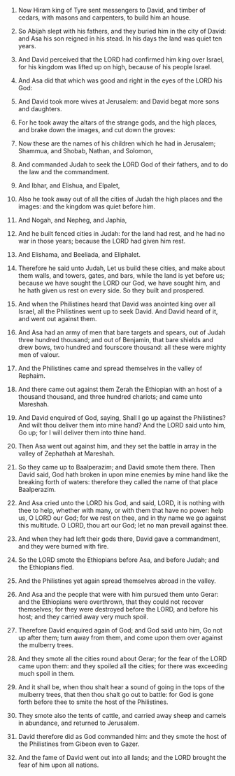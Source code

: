 1. Now Hiram king of Tyre sent messengers to David, and timber of
cedars, with masons and carpenters, to build him an house.

1. So Abijah slept with his fathers, and they buried him in the city
of David: and Asa his son reigned in his stead. In his days the land
was quiet ten years.

2. And David perceived that the LORD had confirmed him king over
Israel, for his kingdom was lifted up on high, because of his people
Israel.

2. And Asa did that which was good and right in the eyes of the LORD
his God:

3. And David took more wives at Jerusalem: and David begat more sons
and daughters.

3. For he took away the altars of the strange gods, and the
high places, and brake down the images, and cut down the groves:

4. Now these are the names of his children which he had in
Jerusalem; Shammua, and Shobab, Nathan, and Solomon,

4. And commanded Judah to seek the LORD God of their fathers, and to do
the law and the commandment.

5. And Ibhar,
and Elishua, and Elpalet,

5. Also he took away out of all the cities of Judah the high places
and the images: and the kingdom was quiet before him.

6. And Nogah, and Nepheg, and Japhia,

6. And he built fenced cities in Judah: for the land had rest, and
he had no war in those years; because the LORD had given him rest.

7. And Elishama, and Beeliada, and Eliphalet.

7. Therefore he said unto Judah, Let us build these cities, and make
about them walls, and towers, gates, and bars, while the land is yet
before us; because we have sought the LORD our God, we have sought
him, and he hath given us rest on every side. So they built and
prospered.

8. And when the Philistines heard that David was anointed king over
all Israel, all the Philistines went up to seek David. And David heard
of it, and went out against them.

8. And Asa had an army of men that bare targets and spears, out of
Judah three hundred thousand; and out of Benjamin, that bare shields
and drew bows, two hundred and fourscore thousand: all these were
mighty men of valour.

9. And the Philistines came and spread themselves in the valley of
Rephaim.

9. And there came out against them Zerah the Ethiopian with an host
of a thousand thousand, and three hundred chariots; and came unto
Mareshah.

10. And David enquired of God, saying, Shall I go up against the
Philistines? And wilt thou deliver them into mine hand? And the LORD
said unto him, Go up; for I will deliver them into thine hand.

10. Then Asa went out against him, and they set the battle in array
in the valley of Zephathah at Mareshah.

11. So they came up to Baalperazim; and David smote them there. Then
David said, God hath broken in upon mine enemies by mine hand like the
breaking forth of waters: therefore they called the name of that place
Baalperazim.

11. And Asa cried unto the LORD his God, and said, LORD, it is
nothing with thee to help, whether with many, or with them that have
no power: help us, O LORD our God; for we rest on thee, and in thy
name we go against this multitude. O LORD, thou art our God; let no
man prevail against thee.

12. And when they had left their gods there, David gave a
commandment, and they were burned with fire.

12. So the LORD smote the Ethiopians before Asa, and before Judah;
and the Ethiopians fled.

13. And the Philistines yet again spread themselves abroad in the
valley.

13. And Asa and the people that were with him pursued them unto
Gerar: and the Ethiopians were overthrown, that they could not recover
themselves; for they were destroyed before the LORD, and before his
host; and they carried away very much spoil.

14. Therefore David enquired again of God; and God said unto him, Go
not up after them; turn away from them, and come upon them over
against the mulberry trees.

14. And they smote all the cities round about Gerar; for the fear of
the LORD came upon them: and they spoiled all the cities; for there
was exceeding much spoil in them.

15. And it shall be, when thou shalt hear a sound of going in the
tops of the mulberry trees, that then thou shalt go out to battle: for
God is gone forth before thee to smite the host of the Philistines.

15. They smote also the tents of cattle, and carried away sheep and
camels in abundance, and returned to Jerusalem.

16. David therefore did as God commanded him: and they smote the
host of the Philistines from Gibeon even to Gazer.

17. And the fame of David went out into all lands; and the LORD
brought the fear of him upon all nations.